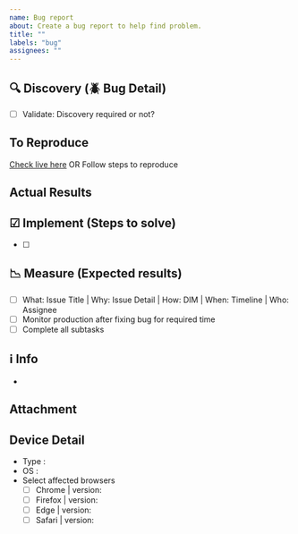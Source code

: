 ```yaml
---
name: Bug report
about: Create a bug report to help find problem.
title: ""
labels: "bug"
assignees: ""
---
```


<!-- What: Issue Title | Why: Issue Detail | How: DIM | When: Timeline | Who: Assignee -->

## 🔍 Discovery (🪲 Bug Detail)

- [ ] Validate: Discovery required or not?

## To Reproduce

[Check live here](https://www.github.com)
OR
Follow steps to reproduce

## Actual Results

## ☑ Implement (Steps to solve)

- [ ]

## 📉 Measure (Expected results)

- [ ] What: Issue Title | Why: Issue Detail | How: DIM | When: Timeline | Who: Assignee
- [ ] Monitor production after fixing bug for required time
- [ ] Complete all subtasks

## ℹ️ Info

-

## Attachment

<!-- If applicable, please add visuals like screenshots OR videos OR any files to help explain your problem. -->

## Device Detail

- Type <!--[e.g. laptop, mobile]-->:
- OS <!--[e.g. iOS, Android, Windows]-->:
- Select affected browsers
    <!-- Check all that apply & update version number -->
  - [ ] Chrome | version:
  - [ ] Firefox | version:
  - [ ] Edge | version:
  - [ ] Safari | version:

<!--
> **Note**
Write it
> **Warning**
> Mind it
-->
